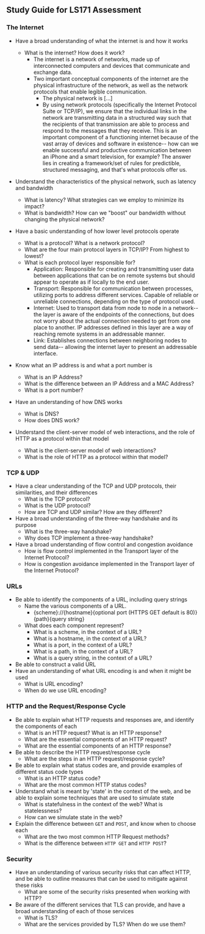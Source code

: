 ## Study Guide for LS171 Assessment



### The Internet

* Have a broad understanding of what the internet is and how it works
  * What is the internet? How does it work?
    * The internet is a network of networks, made up of interconnected computers and devices that communicate and exchange data.
    * Two important conceptual components of the internet are the physical infrastructure of the network, as well as the network protocols that enable legible communication.
      * The physical network is [...]
      * By using network protocols (specifically the Internet Protocol Suite or TCP/IP), we ensure that the individual links in the network are transmitting data in a structured way such that the recipients of that transmission are able to process and respond to the messages that they receive. This is an important component of a functioning internet because of the vast array of devices and software in existence-- how can we enable successful and productive communication between an iPhone and a smart television, for example? The answer lies in creating a framework/set of rules for predictible, structured messaging, and that's what protocols offer us. 
* Understand the characteristics of the physical network, such as latency and bandwidth
  * What is latency? What strategies can we employ to minimize its impact?
  * What is bandwidth? How can we "boost" our bandwidth without changing the physical network?
* Have a basic understanding of how lower level protocols operate
  * What is a protocol? What is a network protocol?
  * What are the four main protocol layers in TCP/IP? From highest to lowest?
  * What is each protocol layer responsible for?
    * Application: Responsible for creating and transmitting user data between applications that can be on remote systems but should appear to operate as if locally to the end user.
    * Transport: Responsible for communication between processes, utilizing ports to address different services. Capable of reliable or unreliable connections, depending on the type of protocol used.
    * Internet: Used to transport data from node to node in a network-- the layer is aware of the endpoints of the connections, but does not worry about the actual connection needed to get from one place to another. IP addresses defined in this layer are a way of reaching remote systems in an addressable manner.
    * Link: Establishes connections between neighboring nodes to send data-- allowing the internet layer to present an addressable interface.
* Know what an IP address is and what a port number is
  * What is an IP Address?
  * What is the difference between an IP Address and a MAC Address?
  * What is a port number?

* Have an understanding of how DNS works
  * What is DNS?
  * How does DNS work?
* Understand the client-server model of web interactions, and the role of HTTP as a protocol within that model
  * What is the client-server model of web interactions?
  * What is the role of HTTP as a protocol within that model?

### TCP & UDP

* Have a clear understanding of the TCP and UDP protocols, their similarities, and their differences
  * What is the TCP protocol?
  * What is the UDP protocol?
  * How are TCP and UDP similar? How are they different?
* Have a broad understanding of the three-way handshake and its purpose
  * What is the three-way handshake?
  * Why does TCP implement a three-way handshake?
* Have a broad understanding of flow control and congestion avoidance
  * How is flow control implemented in the Transport layer of the Internet Protocol?
  * How is congestion avoidance implemented in the Transport layer of the Internet Protocol?

### URLs

* Be able to identify the components of a URL, including query strings
  * Name the various components of a URL.
    * {scheme}://{hostname}{optional port (HTTPS GET default is 80)}{path}{query string}
  * What does each component represent?
    * What is a scheme, in the context of a URL?
    * What is a hostname, in the context of a URL?
    * What is a port, in the context of a URL?
    * What is a path, in the context of a URL?
    * What is a query string, in the context of a URL?
* Be able to construct a valid URL
* Have an understanding of what URL encoding is and when it might be used
  * What is URL encoding?
  * When do we use URL encoding?

### HTTP and the Request/Response Cycle

* Be able to explain what HTTP requests and responses are, and identify the components of each
  * What is an HTTP request? What is an HTTP response?
  * What are the essential components of an HTTP request?
  * What are the essential components of an HTTP response?
* Be able to describe the HTTP request/response cycle
  * What are the steps in an HTTP request/response cycle?
* Be able to explain what status codes are, and provide examples of different status code types
  * What is an HTTP status code?
  * What are the most common HTTP status codes?
* Understand what is meant by 'state' in the context of the web, and be able to explain some techniques that are used to simulate state
  * What is statefulness in the context of the web? What is statelessness?
  * How can we simulate state in the web?
* Explain the difference between `GET` and `POST`, and know when to choose each
  * What are the two most common HTTP Request methods?
  * What is the difference between `HTTP GET` and `HTTP POST`?

### Security

* Have an understanding of various security risks that can affect HTTP, and be able to outline measures that can be used to mitigate against these risks
  * What are some of the security risks presented when working with HTTP?
* Be aware of the different services that TLS can provide, and have a broad understanding of each of those services
  * What is TLS?
  * What are the services provided by TLS? When do we use them?
